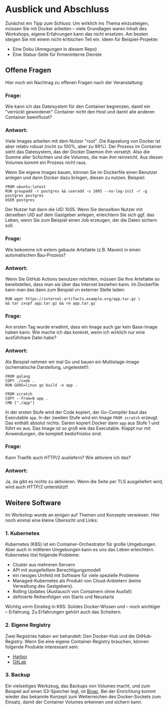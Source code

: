 # Ausblick und Abschluss

Zunächst ein Tipp zum Schluss: Um wirklich ins Thema einzusteigen, müssen Sie mit Docker arbeiten – viele Grundlagen waren Inhalt des Workshops, eigene Erfahrungen kann das nicht ersetzen. Am besten steigen Sie mit einem nicht-kritischen Teil ein. Ideen für Beispiel-Projekte:

* Eine Doku (Anregungen in diesem Repo)
* Eine Status-Seite für firmeninterne Dienste

## Offene Fragen

Hier noch ein Nachtrag zu offenen Fragen nach der Veranstaltung:

### Frage:

Wie kann ich das Dateisystem für den Container begrenzen, damit ein "verrückt gewordener" Container nicht den Host und damit alle anderen Container beeinflusst?

### Antwort:

Viele Images arbeiten mit dem Nutzer "root". Die Kapselung von Docker ist aber relativ robust (nicht zu 100%, aber zu 99%). Der Prozess im Container sieht das Dateisystem, das der Docker Daemon ihm vorsetzt. Also die Summe aller Schichten und die Volumes, die man ihm reinreicht. Aus diesen Volumes kommt ein Prozess nicht raus.

Wenn Sie eigene Images bauen, können Sie im Dockerfile einen Benutzer anlegen und dann Docker dazu bringen, diesen zu nutzen. Beispiel:

```
FROM ubuntu:latest
RUN groupadd -r postgres && useradd -u 1005 --no-log-init -r -g postgres postgres
USER postgres
```

Der Nutzer hat dann die UID 1005. Wenn Sie denselben Nutzer mit derselben UID auf dem Gastgeber anlegen, erleichtern Sie sich ggf. das Leben, wenn Sie zum Beispiel einen Job erzeugen, der die Daten sichern soll. 


### Frage:

Wie bekomme ich extern gebaute Artefakte (z.B. Maven) in einen automatischen Bau-Prozess?

### Antwort:

Wenn Sie GitHub Actions benutzen möchten, müssen Sie Ihre Artefakte so bereitstellen, dass man sie über das Internet beziehen kann. Im Dockerfile kann man das dann zum Beispiel vn externer Stelle laden:

```
RUN wget https://internal-artifacts.example.org/app.tar.gz \
&& tar zxvpf app.tar.gz && rm app.tar.gz
```


### Frage:

Am ersten Tag wurde erwähnt, dass ein Image auch gar kein Base-Image haben kann. Wie mache ich das konkret, wenn ich wirklich nur eine ausführbare Datei habe?

### Antwort:

Als Beispiel nehmen wir mal Go und bauen ein Multistage-Image (schematische Darstellung, ungetestet!):

```
FROM golang
COPY ./code .
RUN GOOS=linux go build -o app .

FROM scratch
COPY --from=0 app .
CMD ["./app"]  
```

In der ersten Stufe wird der Code kopiert, der Go-Compiler baut das Executable `app`. In der zweiten Stufe wird ein Image `FROM scratch` erzeugt. Das enthält absolut nichts. Darein kopiert Docker dann `app` aus Stufe 1 und führt es aus. Das Image ist so groß wie das Executable. Klappt nur mit Anwendungen, die komplett bedürfnislos sind.

### Frage:

Kann Traefik auch HTTP/2 ausliefern? Wie aktiviere ich das?

### Antwort:

Ja, da gibt es nichts zu aktivieren. Wenn die Seite per TLS ausgeliefert wird, wird auch HTTP/2 unterstützt!

## Weitere Software

Im Workshop wurde an einigen auf Themen und Konzepte verwiesen. Hier noch einmal eine kleine Übersicht und Links:

### 1. Kubernetes

Kubernetes (K8S) ist ein Container-Orchestrator für große Umgebungen. Aber auch in mittleren Umgebungen kann es uns das Leben erleichtern. Kubernetes löst folgende Probleme:

* Cluster aus mehreren Servern
* API mit ausgefeiltem Berechtigungsmodell
* ein riesiges Umfeld mit Software für viele spezielle Probleme
* Managed-Kubernetes als Produkt von Cloud-Anbietern (keine Verwaltung des Gastgebers).
* Rolling Updates (Austausch von Containern ohne Ausfall)
* definierte Reihenfolgen von Starts und Neustarts

Wichtig vorm Einstieg in K8S: Solides Docker-Wissen und – noch wichtiger – Erfahrung. Zu Erfahrungen gehört auch das Scheitern.

### 2. Eigene Registry

Zwei Registries haben wir behandelt: Den Docker-Hub und die GitHub-Registry. Wenn Sie eine eigene Container-Registry brauchen, können folgende Produkte interessant sein:

* [Harbor](https://goharbor.io)
* [GitLab](https://docs.gitlab.com/ee/user/packages/container_registry/)

### 3. Backup

Ein vielseitiges Werkzeug, das Backups von Volumes macht, und zum Beispiel auf einen S3-Speicher legt, ist [Bivac](https://github.com/camptocamp/bivac/wiki/Installation#docker). Bei der Einrichtung kommt wieder das bekannte Konzept zum Weiterreichen des Docker-Sockets zum Einsatz, damit der Container Volumes erkennen und sichern kann.